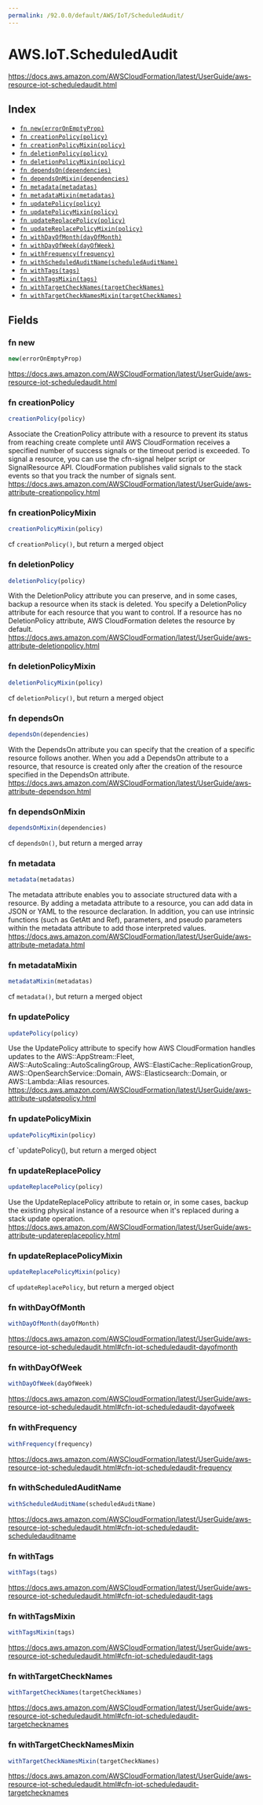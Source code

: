```yaml
---
permalink: /92.0.0/default/AWS/IoT/ScheduledAudit/
---
```


# AWS.IoT.ScheduledAudit

https://docs.aws.amazon.com/AWSCloudFormation/latest/UserGuide/aws-resource-iot-scheduledaudit.html

## Index

* [`fn new(errorOnEmptyProp)`](#fn-new)
* [`fn creationPolicy(policy)`](#fn-creationpolicy)
* [`fn creationPolicyMixin(policy)`](#fn-creationpolicymixin)
* [`fn deletionPolicy(policy)`](#fn-deletionpolicy)
* [`fn deletionPolicyMixin(policy)`](#fn-deletionpolicymixin)
* [`fn dependsOn(dependencies)`](#fn-dependson)
* [`fn dependsOnMixin(dependencies)`](#fn-dependsonmixin)
* [`fn metadata(metadatas)`](#fn-metadata)
* [`fn metadataMixin(metadatas)`](#fn-metadatamixin)
* [`fn updatePolicy(policy)`](#fn-updatepolicy)
* [`fn updatePolicyMixin(policy)`](#fn-updatepolicymixin)
* [`fn updateReplacePolicy(policy)`](#fn-updatereplacepolicy)
* [`fn updateReplacePolicyMixin(policy)`](#fn-updatereplacepolicymixin)
* [`fn withDayOfMonth(dayOfMonth)`](#fn-withdayofmonth)
* [`fn withDayOfWeek(dayOfWeek)`](#fn-withdayofweek)
* [`fn withFrequency(frequency)`](#fn-withfrequency)
* [`fn withScheduledAuditName(scheduledAuditName)`](#fn-withscheduledauditname)
* [`fn withTags(tags)`](#fn-withtags)
* [`fn withTagsMixin(tags)`](#fn-withtagsmixin)
* [`fn withTargetCheckNames(targetCheckNames)`](#fn-withtargetchecknames)
* [`fn withTargetCheckNamesMixin(targetCheckNames)`](#fn-withtargetchecknamesmixin)

## Fields

### fn new

```ts
new(errorOnEmptyProp)
```

https://docs.aws.amazon.com/AWSCloudFormation/latest/UserGuide/aws-resource-iot-scheduledaudit.html

### fn creationPolicy

```ts
creationPolicy(policy)
```

Associate the CreationPolicy attribute with a resource to prevent its status from reaching create complete until AWS CloudFormation receives a specified number of success signals or the timeout period is exceeded. To signal a resource, you can use the cfn-signal helper script or SignalResource API. CloudFormation publishes valid signals to the stack events so that you track the number of signals sent. 
https://docs.aws.amazon.com/AWSCloudFormation/latest/UserGuide/aws-attribute-creationpolicy.html

### fn creationPolicyMixin

```ts
creationPolicyMixin(policy)
```

cf `creationPolicy()`, but return a merged object

### fn deletionPolicy

```ts
deletionPolicy(policy)
```

With the DeletionPolicy attribute you can preserve, and in some cases, backup a resource when its stack is deleted. You specify a DeletionPolicy attribute for each resource that you want to control. If a resource has no DeletionPolicy attribute, AWS CloudFormation deletes the resource by default. 
https://docs.aws.amazon.com/AWSCloudFormation/latest/UserGuide/aws-attribute-deletionpolicy.html

### fn deletionPolicyMixin

```ts
deletionPolicyMixin(policy)
```

cf `deletionPolicy()`, but return a merged object

### fn dependsOn

```ts
dependsOn(dependencies)
```

With the DependsOn attribute you can specify that the creation of a specific resource follows another. When you add a DependsOn attribute to a resource, that resource is created only after the creation of the resource specified in the DependsOn attribute. 
https://docs.aws.amazon.com/AWSCloudFormation/latest/UserGuide/aws-attribute-dependson.html

### fn dependsOnMixin

```ts
dependsOnMixin(dependencies)
```

cf `dependsOn()`, but return a merged array

### fn metadata

```ts
metadata(metadatas)
```

The metadata attribute enables you to associate structured data with a resource. By adding a metadata attribute to a resource, you can add data in JSON or YAML to the resource declaration. In addition, you can use intrinsic functions (such as GetAtt and Ref), parameters, and pseudo parameters within the metadata attribute to add those interpreted values. 
https://docs.aws.amazon.com/AWSCloudFormation/latest/UserGuide/aws-attribute-metadata.html

### fn metadataMixin

```ts
metadataMixin(metadatas)
```

cf `metadata()`, but return a merged object

### fn updatePolicy

```ts
updatePolicy(policy)
```

Use the UpdatePolicy attribute to specify how AWS CloudFormation handles updates to the AWS::AppStream::Fleet, AWS::AutoScaling::AutoScalingGroup, AWS::ElastiCache::ReplicationGroup, AWS::OpenSearchService::Domain, AWS::Elasticsearch::Domain, or AWS::Lambda::Alias resources. 
https://docs.aws.amazon.com/AWSCloudFormation/latest/UserGuide/aws-attribute-updatepolicy.html

### fn updatePolicyMixin

```ts
updatePolicyMixin(policy)
```

cf `updatePolicy(), but return a merged object

### fn updateReplacePolicy

```ts
updateReplacePolicy(policy)
```

Use the UpdateReplacePolicy attribute to retain or, in some cases, backup the existing physical instance of a resource when it's replaced during a stack update operation. 
https://docs.aws.amazon.com/AWSCloudFormation/latest/UserGuide/aws-attribute-updatereplacepolicy.html

### fn updateReplacePolicyMixin

```ts
updateReplacePolicyMixin(policy)
```

cf `updateReplacePolicy`, but return a merged object

### fn withDayOfMonth

```ts
withDayOfMonth(dayOfMonth)
```

https://docs.aws.amazon.com/AWSCloudFormation/latest/UserGuide/aws-resource-iot-scheduledaudit.html#cfn-iot-scheduledaudit-dayofmonth

### fn withDayOfWeek

```ts
withDayOfWeek(dayOfWeek)
```

https://docs.aws.amazon.com/AWSCloudFormation/latest/UserGuide/aws-resource-iot-scheduledaudit.html#cfn-iot-scheduledaudit-dayofweek

### fn withFrequency

```ts
withFrequency(frequency)
```

https://docs.aws.amazon.com/AWSCloudFormation/latest/UserGuide/aws-resource-iot-scheduledaudit.html#cfn-iot-scheduledaudit-frequency

### fn withScheduledAuditName

```ts
withScheduledAuditName(scheduledAuditName)
```

https://docs.aws.amazon.com/AWSCloudFormation/latest/UserGuide/aws-resource-iot-scheduledaudit.html#cfn-iot-scheduledaudit-scheduledauditname

### fn withTags

```ts
withTags(tags)
```

https://docs.aws.amazon.com/AWSCloudFormation/latest/UserGuide/aws-resource-iot-scheduledaudit.html#cfn-iot-scheduledaudit-tags

### fn withTagsMixin

```ts
withTagsMixin(tags)
```

https://docs.aws.amazon.com/AWSCloudFormation/latest/UserGuide/aws-resource-iot-scheduledaudit.html#cfn-iot-scheduledaudit-tags

### fn withTargetCheckNames

```ts
withTargetCheckNames(targetCheckNames)
```

https://docs.aws.amazon.com/AWSCloudFormation/latest/UserGuide/aws-resource-iot-scheduledaudit.html#cfn-iot-scheduledaudit-targetchecknames

### fn withTargetCheckNamesMixin

```ts
withTargetCheckNamesMixin(targetCheckNames)
```

https://docs.aws.amazon.com/AWSCloudFormation/latest/UserGuide/aws-resource-iot-scheduledaudit.html#cfn-iot-scheduledaudit-targetchecknames